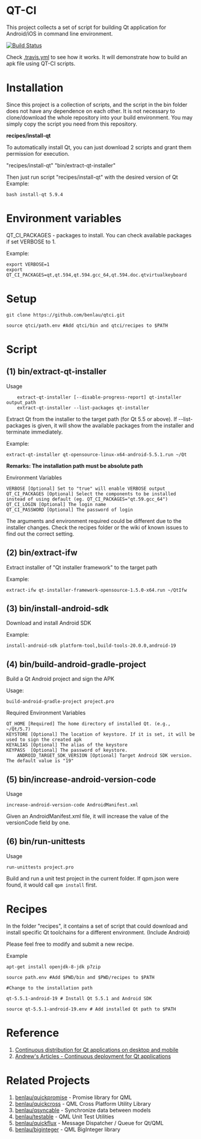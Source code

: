 # QT-CI
This project collects a set of script for building Qt application for Android/iOS in command line environment.

[![Build Status](https://travis-ci.org/benlau/qtci.svg?branch=master)](https://travis-ci.org/benlau/qtci)

Check [.travis.yml](https://github.com/benlau/qtci/blob/master/.travis.yml) to see how it works.
It will demonstrate how to build an apk file using QT-CI scripts.

Installation
============

Since this project is a collection of scripts, and the script in the bin folder does not have any dependence on each other.
It is not necessary to clone/download the whole repository into your build environment.
You may simply copy the script you need from this repository.

**recipes/install-qt**

To automatically install Qt, you can just download 2 scripts and grant them permission for execution.

"recipes/install-qt"
"bin/extract-qt-installer"

Then just run script "recipes/install-qt" with the desired version of Qt
Example:

    bash install-qt 5.9.4

Environment variables
=====================

QT_CI_PACKAGES - packages to install. You can check available packages if set VERBOSE to 1.

Example:

    export VERBOSE=1
    export QT_CI_PACKAGES=qt,qt.594,qt.594.gcc_64,qt.594.doc.qtvirtualkeyboard

Setup
=====

    git clone https://github.com/benlau/qtci.git

    source qtci/path.env #Add qtci/bin and qtci/recipes to $PATH


Script
======

**(1) bin/extract-qt-installer**
--------------------------------

Usage

```
    extract-qt-installer [--disable-progress-report] qt-installer output_path
    extract-qt-installer --list-packages qt-installer
```

Extract Qt from the installer to the target path (for Qt 5.5 or above). If --list-packages is given, it will show the available packages from the installer and terminate immediately. 

Example:

    extract-qt-installer qt-opensource-linux-x64-android-5.5.1.run ~/Qt

**Remarks: The installation path must be absolute path**

Environment Variables

    VERBOSE [Optional] Set to "true" will enable VERBOSE output
    QT_CI_PACKAGES [Optional] Select the components to be installed instead of using default (eg. QT_CI_PACKAGES="qt.59.gcc_64")
    QT_CI_LOGIN [Optional] The login name 
    QT_CI_PASSWORD [Optional] The password of login

The arguments and environment required could be different due to the installer changes. Check the recipes folder or the wiki of known issues to find out the correct setting.

**(2) bin/extract-ifw**
--------------------------------

Extract installer of "Qt installer framework" to the target path

Example:

    extract-ifw qt-installer-framework-opensource-1.5.0-x64.run ~/QtIfw

**(3) bin/install-android-sdk**
--------------------------------

Download and install Android SDK

Example:

    install-android-sdk platform-tool,build-tools-20.0.0,android-19

**(4) bin/build-android-gradle-project**
--------------------------------

Build a Qt Android project and sign the APK

Usage:

    build-android-gradle-project project.pro

Required Environment Variables

    QT_HOME [Required] The home directory of installed Qt. (e.g., ~/Qt/5.7)
    KEYSTORE [Optional] The location of keystore. If it is set, it will be used to sign the created apk
    KEYALIAS [Optional] The alias of the keystore
    KEYPASS  [Optional] The password of keystore.
        ANDROID_TARGET_SDK_VERSION [Optional] Target Android SDK version. The default value is "19"

(5) bin/increase-android-version-code
--------------------------------

Usage

    increase-android-version-code AndroidManifest.xml

Given an AndroidManifest.xml file, it will increase the value of the versionCode field by one.

(6) bin/run-unittests
----------------------

Usage

    run-unittests project.pro

Build and run a unit test project in the current folder. If qpm.json were found, it would call `qpm install` first.

Recipes
=======


In the folder "recipes", it contains a set of script that could download and install specific Qt toolchains for a different environment. (Include Android)

Please feel free to modify and submit a new recipe.

Example

    apt-get install openjdk-8-jdk p7zip

    source path.env #Add $PWD/bin and $PWD/recipes to $PATH

    #Change to the installation path

    qt-5.5.1-android-19 # Install Qt 5.5.1 and Android SDK
    
    source qt-5.5.1-android-19.env # Add installed Qt path to $PATH


Reference
=========

 1. [Continuous distribution for Qt applications on desktop and mobile](http://www.slidedeck.io/lasconic/qtci-qtcon2016)
 1. [Andrew's Articles - Continuous deployment for Qt applications](http://andrewdolby.com/articles/2016/continuous-deployment-for-qt-applications/)

Related Projects
=================

 1. [benlau/quickpromise](https://github.com/benlau/quickpromise) - Promise library for QML
 2. [benlau/quickcross](https://github.com/benlau/quickcross) - QML Cross Platform Utility Library
 3. [benlau/qsyncable](https://github.com/benlau/qsyncable) - Synchronize data between models
 4. [benlau/testable](https://github.com/benlau/testable) - QML Unit Test Utilities
 5. [benlau/quickflux](https://github.com/benlau/quickflux) - Message Dispatcher / Queue for Qt/QML
 6. [benlau/biginteger](https://github.com/benlau/biginteger) - QML BigInteger library
